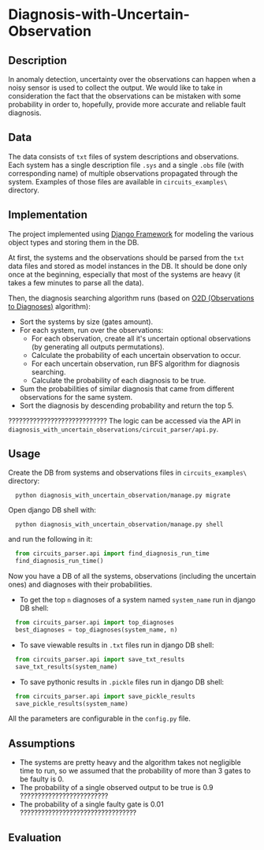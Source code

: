 # Diagnosis-with-Uncertain-Observation

## Description
In anomaly detection, uncertainty over the observations can happen when a noisy sensor is used to collect the output.
We would like to take in consideration the fact that the observations can be mistaken with some probability in order to, hopefully, provide more accurate and reliable fault diagnosis.


## Data
The data consists of `txt` files of system descriptions and observations.
Each system has a single description file `.sys` and a single `.obs` file (with corresponding name) of multiple observations propagated through the system.
Examples of those files are available in `circuits_examples\` directory.


## Implementation
The project implemented using [Django Framework](https://docs.djangoproject.com/en/4.2/) for modeling the various object types and storing them in the DB.

At first, the systems and the observations should be parsed from the `txt` data files and stored as model instances in the DB. 
It should be done only once at the beginning, especially that most of the systems are heavy (it takes a few minutes to parse all the data).

Then, the diagnosis searching algorithm runs (based on [O2D (Observations to Diagnoses)](https://ojs.aaai.org/index.php/AAAI/article/view/5664) algorithm):
- Sort the systems by size (gates amount).
- For each system, run over the observations:
  - For each observation, create all it's uncertain optional observations (by generating all outputs permutations).
  - Calculate the probability of each uncertain observation to occur.
  - For each uncertain observation, run BFS algorithm for diagnosis searching.
  - Calculate the probability of each diagnosis to be true.
- Sum the probabilities of similar diagnosis that came from different observations for the same system.
- Sort the diagnosis by descending probability and return the top 5.

???????????????????????????? The logic can be accessed via the API in `diagnosis_with_uncertain_observations/circuit_parser/api.py`.


## Usage
Create the DB from systems and observations files in `circuits_examples\` directory:
```
  python diagnosis_with_uncertain_observation/manage.py migrate
```
Open django DB shell with:
```
  python diagnosis_with_uncertain_observation/manage.py shell
```
and run the following in it:
```python
  from circuits_parser.api import find_diagnosis_run_time
  find_diagnosis_run_time()
```
Now you have a DB of all the systems, observations (including the uncertain ones) and diagnoses with their probabilities.
- To get the top `n` diagnoses of a system named `system_name` run in django DB shell:
```python
  from circuits_parser.api import top_diagnoses
  best_diagnoses = top_diagnoses(system_name, n)
```

- To save viewable results in `.txt` files run in django DB shell:
```python
  from circuits_parser.api import save_txt_results
  save_txt_results(system_name)
```

- To save pythonic results in `.pickle` files run in django DB shell:
```python
  from circuits_parser.api import save_pickle_results
  save_pickle_results(system_name)
```

All the parameters are configurable in the `config.py` file.


## Assumptions
- The systems are pretty heavy and the algorithm takes not negligible time to run, so we assumed that the probability of more than 3 gates to be faulty is 0.
- The probability of a single observed output to be true is 0.9 ?????????????????????????
- The probability of a single faulty gate is 0.01 ?????????????????????????????????


## Evaluation
